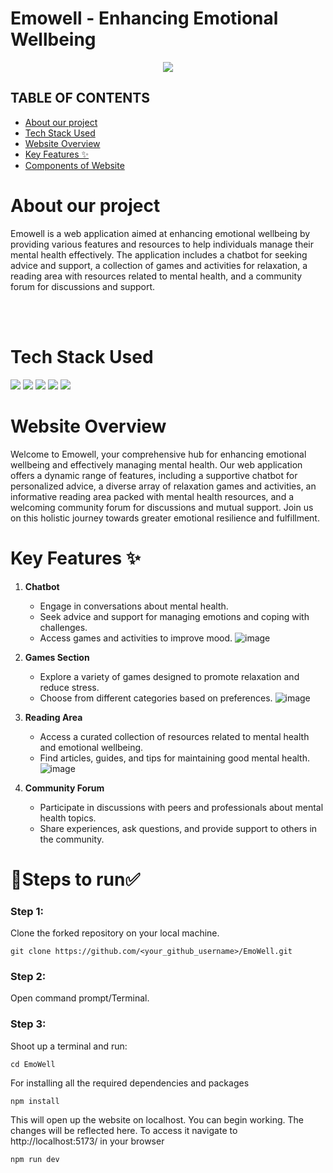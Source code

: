# Emowell - Enhancing Emotional Wellbeing

<div align = "left">
 <div align ="center">
 <img src="./src/images/mental-health.webp" />
 </div>
</div>

## TABLE OF CONTENTS

- [About our project](#About-our-project)
- [Tech Stack Used](#Tech-Stack-Used)
- [Website Overview](#Website-Overview)
- [Key Features ✨](#Key-Features-✨)
- [Components of Website](#Components-of-Website)
  


# About our project

Emowell is a web application aimed at enhancing emotional wellbeing by providing various features and resources to help individuals manage their mental health effectively. 
The application includes a chatbot for seeking advice and support, a collection of games and activities for relaxation, a reading area with resources related to mental health, and a community forum for discussions and support.


  
<br>
<br>

# Tech Stack Used

<div align="left">
 <img src="https://img.shields.io/badge/HTML5-E34F26.svg?style=for-the-badge&logo=HTML5&logoColor=white">
 <img src="https://img.shields.io/badge/CSS3-1572B6.svg?style=for-the-badge&logo=CSS3&logoColor=white">
 <img src="https://img.shields.io/badge/Bootstrap-7952B3.svg?style=for-the-badge&logo=Bootstrap&logoColor=white">
 <img src="https://img.shields.io/badge/JavaScript-F7DF1E.svg?style=for-the-badge&logo=JavaScript&logoColor=white">
 <img src="https://img.shields.io/badge/-ReactJs-61DAFB?logo=react&logoColor=white&style=for-the-badge">
</div>

# Website Overview

Welcome to Emowell, your comprehensive hub for enhancing emotional wellbeing and effectively managing mental health. Our web application offers a dynamic range of features, including a supportive chatbot for personalized advice, a diverse array of relaxation games and activities, an informative reading area packed with mental health resources, and a welcoming community forum for discussions and mutual support. Join us on this holistic journey towards greater emotional resilience and fulfillment.


# Key Features ✨
1. **Chatbot**
   - Engage in conversations about mental health.
   - Seek advice and support for managing emotions and coping with challenges.
   - Access games and activities to improve mood.
     ![image](https://github.com/MonalikaPatnaik/Devcation/assets/99342612/b5cd6bc6-8db9-4ab2-a012-c946926c5e1f)


2. **Games Section**
   - Explore a variety of games designed to promote relaxation and reduce stress.
   - Choose from different categories based on preferences.
     ![image](https://github.com/MonalikaPatnaik/Devcation/assets/99342612/93a7c3d5-fd8d-46dd-b622-45d4ef378162)


3. **Reading Area**
   - Access a curated collection of resources related to mental health and emotional wellbeing.
   - Find articles, guides, and tips for maintaining good mental health.
    ![image](https://github.com/MonalikaPatnaik/Devcation/assets/99353300/871de3f2-b2c1-49d1-916c-fbfaa5322d42)

4. **Community Forum**
   - Participate in discussions with peers and professionals about mental health topics.
   - Share experiences, ask questions, and provide support to others in the community.


# 🔖Steps to run✅
 


### Step 1: 
Clone the forked repository on your local machine.
```
git clone https://github.com/<your_github_username>/EmoWell.git
```
### Step 2:
Open command prompt/Terminal.

### Step 3:
Shoot up a terminal and run:
```
cd EmoWell
```
For installing all the required dependencies and packages
```
npm install
```
This will open up the website on localhost. You can begin working. The changes will be reflected here. 
To access it navigate to http://localhost:5173/ in your browser
```
npm run dev
```












